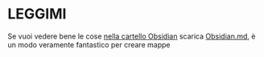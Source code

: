 # LEGGIMI

Se vuoi vedere bene le cose [nella cartello Obsidian](Obsidian/Scuola/Scuola.md) scarica [Obsidian.md](https://obsidian.md/), è un modo veramente fantastico per creare mappe